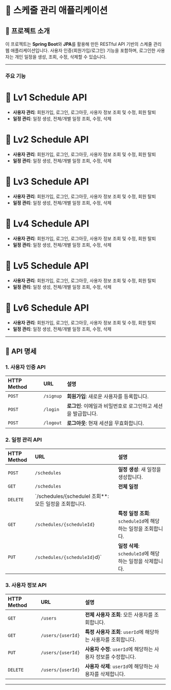 # 📆 스케줄 관리 애플리케이션

## 🚀 프로젝트 소개
이 프로젝트는 **Spring Boot**와 **JPA**를 활용해 만든 RESTful API 기반의 스케줄 관리 웹 애플리케이션입니다. 사용자 인증(회원가입/로그인) 기능을 포함하며, 로그인한 사용자는 개인 일정을 생성, 조회, 수정, 삭제할 수 있습니다.

---

### 주요 기능

# 📅 Lv1 Schedule API
- **사용자 관리**: 회원가입, 로그인, 로그아웃, 사용자 정보 조회 및 수정, 회원 탈퇴
- **일정 관리**: 일정 생성, 전체/개별 일정 조회, 수정, 삭제

# 📅 Lv2 Schedule API
- **사용자 관리**: 회원가입, 로그인, 로그아웃, 사용자 정보 조회 및 수정, 회원 탈퇴
- **일정 관리**: 일정 생성, 전체/개별 일정 조회, 수정, 삭제

# 📅 Lv3 Schedule API
- **사용자 관리**: 회원가입, 로그인, 로그아웃, 사용자 정보 조회 및 수정, 회원 탈퇴
- **일정 관리**: 일정 생성, 전체/개별 일정 조회, 수정, 삭제

# 📅 Lv4 Schedule API
- **사용자 관리**: 회원가입, 로그인, 로그아웃, 사용자 정보 조회 및 수정, 회원 탈퇴
- **일정 관리**: 일정 생성, 전체/개별 일정 조회, 수정, 삭제

# 📅 Lv5 Schedule API
- **사용자 관리**: 회원가입, 로그인, 로그아웃, 사용자 정보 조회 및 수정, 회원 탈퇴
- **일정 관리**: 일정 생성, 전체/개별 일정 조회, 수정, 삭제

# 📅 Lv6 Schedule API
- **사용자 관리**: 회원가입, 로그인, 로그아웃, 사용자 정보 조회 및 수정, 회원 탈퇴
- **일정 관리**: 일정 생성, 전체/개별 일정 조회, 수정, 삭제

---

## 📝 API 명세

### 1. 사용자 인증 API
| HTTP Method | URL | 설명 |
| :--- | :--- | :--- |
| `POST` | `/signup` | **회원가입**: 새로운 사용자를 등록합니다. |
| `POST` | `/login` | **로그인**: 이메일과 비밀번호로 로그인하고 세션을 발급합니다. |
| `POST` | `/logout` | **로그아웃**: 현재 세션을 무효화합니다. |

### 2. 일정 관리 API
| HTTP Method | URL | 설명 |
| :--- | :--- | :--- |
| `POST` | `/schedules` | **일정 생성**: 새 일정을 생성합니다. |
| `GET` | `/schedules` | **전체 일정** | **일정 수정**: `scheduleId`에 해당하는 일정을 수정합니다. |
| `DELETE` | `/schedules/{scheduleI 조회**: 모든 일정을 조회합니다. |
| `GET` | `/schedules/{scheduleId}` | **특정 일정 조회**: `scheduleId`에 해당하는 일정을 조회합니다. |
| `PUT` | `/schedules/{scheduleId}`d}` | **일정 삭제**: `scheduleId`에 해당하는 일정을 삭제합니다. |

### 3. 사용자 정보 API
| HTTP Method | URL | 설명 |
| :--- | :--- | :--- |
| `GET` | `/users` | **전체 사용자 조회**: 모든 사용자를 조회합니다. |
| `GET` | `/users/{userId}` | **특정 사용자 조회**: `userId`에 해당하는 사용자를 조회합니다. |
| `PUT` | `/users/{userId}` | **사용자 수정**: `userId`에 해당하는 사용자 정보를 수정합니다. |
| `DELETE` | `/users/{userId}` | **사용자 삭제**: `userId`에 해당하는 사용자를 삭제합니다. |

---
